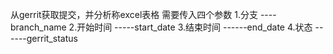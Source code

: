 从gerrit获取提交，并分析称excel表格
需要传入四个参数
1.分支   ----	branch_name	
2.开始时间    -----start_date
3.结束时间     ------end_date
4.状态   ------gerrit_status
